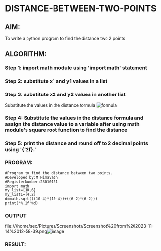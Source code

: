 # DISTANCE-BETWEEN-TWO-POINTS

## AIM:
To write a python program to find the distance two 2 points
## ALGORITHM:
### Step 1: import math module using 'import math' statement
### Step 2: substitute x1 and y1 values in a list
### Step 3: substitute x2 and y2 values in another list
Substitute the values in the distance formula  ![formula](/formula.JPG)
### Step 4: Substitute the values in the distance formula and assign the distance value to a variable after using math module's square root function to find the distance
### Step 5:  print the distance and round off to 2 decimal points using '{'2f}.'
### PROGRAM:
```
#Program to find the distance between two points.
#Developed by:M Himavath
#RegisterNumber:23010121
import math
my_list=[10,6]
my_list1=[4,2]
d=math.sqrt(((10-4)*(10-4))+((6-2)*(6-2)))
print('%.2f'%d)
```

### OUTPUT:
file:///home/sec/Pictures/Screenshots/Screenshot%20from%202023-11-14%2012-58-39.png![image](https://github.com/Himavath08/DISTANCE-BETWEEN-TWO-POINTS/assets/139110631/22f8255a-cecb-45d6-add2-00f63587accc)


### RESULT:
